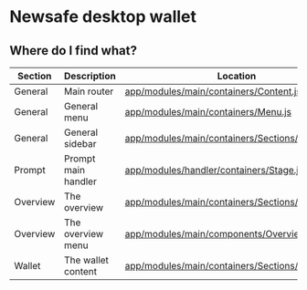 # Newsafe desktop wallet

## Where do I find what?

| Section  | Description         | Location                                                                                                  |
| -------- | ------------------- | --------------------------------------------------------------------------------------------------------- |
| General  | Main router         | [app/modules/main/containers/Content.js](app/modules/main/containers/Content.js)                          |
| General  | General menu        | [app/modules/main/containers/Menu.js](app/modules/main/containers/Menu.js)                                |
| General  | General sidebar     | [app/modules/main/containers/Sections/General.js](app/modules/main/containers/Sidebar.js)                 |
| Prompt   | Prompt main handler | [app/modules/handler/containers/Stage.js](app/modules/handler/containers/Stage.js)                        |
| Overview | The overview        | [app/modules/main/containers/Sections/Overview.js](app/modules/main/containers/Sections/Overview.js)      |
| Overview | The overview menu   | [app/modules/main/components/Overview/Menu.js](app/modules/main/components/Overview/Menu.js)              |
| Wallet   | The wallet content  | [app/modules/main/containers/Sections/Wallet.js](app/modules/main/containers/Sections/Wallet/Transfer.js) |
